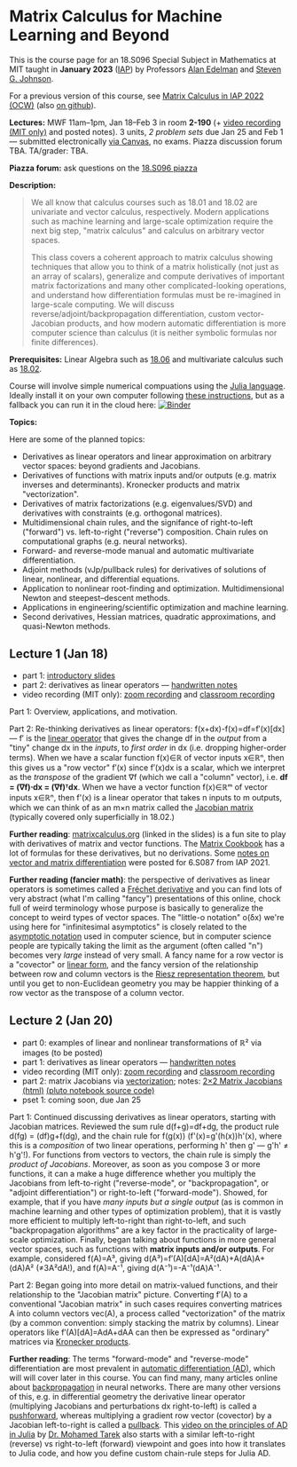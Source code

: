 # Matrix Calculus for Machine Learning and Beyond

This is the course page for an 18.S096 Special Subject in Mathematics at MIT taught in **January 2023** ([IAP](https://elo.mit.edu/iap/)) by
Professors [Alan Edelman](https://math.mit.edu/~edelman/) and [Steven G. Johnson](https://math.mit.edu/~stevenj/).

For a previous version of this course, see [Matrix Calculus in IAP 2022 (OCW)](https://ocw.mit.edu/courses/18-s096-matrix-calculus-for-machine-learning-and-beyond-january-iap-2022/pages/lecture-notes-and-readings/) (also [on github](https://github.com/mitmath/matrixcalc/tree/iap2022)).

**Lectures:** MWF 11am–1pm, Jan 18–Feb 3 in room **2-190** (+ [video recording (MIT only)](https://mit.hosted.panopto.com/Panopto/Pages/Sessions/List.aspx?folderID=a72e3378-1c0f-425d-ae52-af880157e85c) and posted notes).  3 units, *2 problem sets* due Jan 25 and Feb 1 — submitted electronically [via Canvas](https://canvas.mit.edu/courses/17880), no exams.  Piazza discussion forum TBA. TA/grader: TBA.

**Piazza forum:** ask questions on the [18.S096 piazza](https://piazza.com/mit/spring2023/18s096)

**Description:**

> We all know that calculus courses such as 18.01 and 18.02 are univariate and vector calculus, respectively. Modern applications such as machine learning and large-scale optimization require the next big step, "matrix calculus" and calculus on arbitrary vector spaces.
>
> This class covers a coherent approach to matrix calculus showing techniques that allow you to think of a matrix holistically (not just as an array of scalars), generalize and compute derivatives of important matrix factorizations and many other complicated-looking operations, and understand how differentiation formulas must be re-imagined in large-scale computing. We will discuss reverse/adjoint/backpropagation differentiation, custom vector-Jacobian products, and how modern automatic differentiation is more computer science than calculus (it is neither symbolic formulas nor finite differences).

**Prerequisites:** Linear Algebra such as [18.06](https://ocw.mit.edu/courses/mathematics/18-06-linear-algebra-spring-2010/) and multivariate calculus such as [18.02](https://ocw.mit.edu/courses/mathematics/18-02-multivariable-calculus-fall-2007/).

Course will involve simple numerical compuations using the [Julia language](https://github.com/mitmath/julia-mit).   Ideally install it on your own computer following [these instructions](https://github.com/mitmath/julia-mit#installing-julia-and-ijulia-on-your-own-computer), but as a fallback you can run it in the cloud here:
[![Binder](https://mybinder.org/badge_logo.svg)](https://mybinder.org/v2/gh/mitmath/binder-env/main)

**Topics:**

Here are some of the planned topics:

* Derivatives as linear operators and linear approximation on arbitrary vector spaces: beyond gradients and Jacobians.
* Derivatives of functions with matrix inputs and/or outputs (e.g. matrix inverses and determinants).  Kronecker products and matrix "vectorization".
* Derivatives of matrix factorizations (e.g. eigenvalues/SVD) and derivatives with constraints (e.g. orthogonal matrices).
* Multidimensional chain rules, and the signifance of right-to-left ("forward") vs. left-to-right ("reverse") composition.  Chain rules on computational graphs (e.g. neural networks).
* Forward- and reverse-mode manual and automatic multivariate differentiation.
* Adjoint methods (vJp/pullback rules) for derivatives of solutions of linear, nonlinear, and differential equations.
* Application to nonlinear root-finding and optimization.  Multidimensional Newton and steepest–descent methods.
* Applications in engineering/scientific optimization and machine learning.
* Second derivatives, Hessian matrices, quadratic approximations, and quasi-Newton methods.

## Lecture 1 (Jan 18)

* part 1: [introductory slides](https://docs.google.com/presentation/d/1RqkL3AD6hVrUNpevQ7lhQ3InGr5-quQrnhQPsjvosDU/edit?usp=sharing)
* part 2: derivatives as linear operators — [handwritten notes](https://www.dropbox.com/s/dtdriu0jg1sqoqr/Derivatives%20as%20Linear%20Operators.pdf?dl=0)
* video recording (MIT only): [zoom recording](https://mit.zoom.us/rec/share/zsxeWYPY-zUW63ENT000dYdTt-vvVqvKYfM7J2J1QAvPuHMAXvadv4FDrtXsh_M.1JmilTjYrXV9ycwD?startTime=1674057910000) and [classroom recording](https://mit.hosted.panopto.com/Panopto/Pages/Sessions/List.aspx?folderID=a72e3378-1c0f-425d-ae52-af880157e85c)

Part 1: Overview, applications, and motivation.

Part 2: Re-thinking derivatives as linear operators: f(x+dx)-f(x)=df=f′(x)[dx] — f′ is the [linear operator](https://en.wikipedia.org/wiki/Linear_map) that gives the change df in the *output* from a "tiny" change dx in the *inputs*, to *first order* in dx (i.e. dropping higher-order terms).   When we have a scalar function f(x)∈ℝ of vector inputs x∈ℝⁿ, then this gives us a "row vector" f′(x) since f′(x)dx is a scalar, which we interpret as the *transpose* of the gradient ∇f (which we call a "column" vector), i.e. **df = (∇f)⋅dx = (∇f)ᵀdx**.   When we have a vector function f(x)∈ℝᵐ of vector inputs x∈ℝⁿ, then f'(x) is a linear operator that takes n inputs to m outputs, which we can think of as an m×n matrix called the [Jacobian matrix](https://en.wikipedia.org/wiki/Jacobian_matrix_and_determinant) (typically covered only superficially in 18.02.)

**Further reading**: [matrixcalculus.org](http://www.matrixcalculus.org/) (linked in the slides) is a fun site to play with derivatives of matrix and vector functions.  The [Matrix Cookbook](https://www.math.uwaterloo.ca/~hwolkowi/matrixcookbook.pdf) has a lot of formulas for these derivatives, but no derivations.  Some [notes on vector and matrix differentiation](https://cdn-uploads.piazza.com/paste/j779e63owl53k6/04b2cb8c2f300212d723bea822a6b856085b28e28ca9debc75a05761a436499c/6.S087_Lecture_2.pdf) were posted for 6.S087 from IAP 2021.

**Further reading (fancier math)**: the perspective of derivatives as linear operators is sometimes called a [Fréchet derivative](https://en.wikipedia.org/wiki/Fr%C3%A9chet_derivative) and you can find lots of very abstract (what I'm calling "fancy") presentations of this online, chock full of weird terminology whose purpose is basically to generalize the concept to weird types of vector spaces.  The "little-o notation" o(δx) we're using here for "infinitesimal asymptotics" is closely related to the [asymptotic notation](https://en.wikipedia.org/wiki/Big_O_notation) used in computer science, but in computer science people are typically taking the limit as the argument (often called "n") becomes very *large* instead of very small.  A fancy name for a row vector is a "covector" or [linear form](https://en.wikipedia.org/wiki/Linear_form), and the fancy version of the relationship between row and column vectors is the [Riesz representation theorem](https://en.wikipedia.org/wiki/Riesz_representation_theorem), but until you get to non-Euclidean geometry you may be happier thinking of a row vector as the transpose of a column vector.

## Lecture 2 (Jan 20)
* part 0: examples of linear and nonlinear transformations of ℝ² via images (to be posted)
* part 1: derivatives as linear operators — [handwritten notes](https://www.dropbox.com/s/dtdriu0jg1sqoqr/Derivatives%20as%20Linear%20Operators.pdf?dl=0)
* video recording (MIT only): [zoom recording](https://mit.zoom.us/rec/share/Ib9qBKqPFD85-IykgmyEVrpQB7ijB1bcebQMBPTarLWR3U7eqSvH13Hem81qBpKM.oHFTKkoUubxoji-B?startTime=1674230719000) and [classroom recording](https://mit.hosted.panopto.com/Panopto/Pages/Sessions/List.aspx?folderID=a72e3378-1c0f-425d-ae52-af880157e85c)
* part 2: matrix Jacobians via [vectorization](https://en.wikipedia.org/wiki/Vectorization_(mathematics)); notes: [2×2 Matrix Jacobians (html)](https://rawcdn.githack.com/mitmath/matrixcalc/3f6758996e40c5c1070279f89f7f65e76e08003d/notes/2x2Jacobians.jl.html) [(pluto notebook source code)](https://github.com/mitmath/matrixcalc/blob/main/notes/2x2Jacobians.jl)
* pset 1: coming soon, due Jan 25

Part 1: Continued discussing derivatives as linear operators, starting with Jacobian matrices.  Reviewed the sum rule d(f+g)=df+dg, the product rule d(fg) = (df)g+f(dg), and the chain rule for f(g(x)) (f'(x)=g'(h(x))h'(x), where this is a *composition* of two linear operations, performing h' then g' — g'h' ≠ h'g'!).   For functions from vectors to vectors, the chain rule is simply the *product of Jacobians*.   Moreover, as soon as you compose 3 or more functions, it can a make a huge difference whether you multiply the Jacobians from left-to-right ("reverse-mode", or "backpropagation", or "adjoint differentiation") or right-to-left ("forward-mode"). Showed, for example, that if you have *many inputs but a single output* (as is common in machine learning and other types of optimization problem), that it is vastly more efficient to multiply left-to-right than right-to-left, and such "backpropagation algorithms" are a key factor in the practicality of large-scale optimization.  Finally, began talking about functions in more general vector spaces, such as functions with **matrix inputs and/or outputs**.  For example, considered f(A)=A³, giving d(A³)=f′(A)[dA]=A²(dA)+A(dA)A+(dA)A² (≠3A²dA!), and f(A)=A⁻¹, giving d(A⁻¹)=-A⁻¹(dA)A⁻¹.

Part 2: Began going into more detail on matrix-valued functions, and their relationship to the "Jacobian matrix" picture.  Converting f′(A) to a conventional "Jacobian matrix" in such cases requires converting matrices A into column vectors vec(A), a process called "vectorization" of the matrix (by a common convention: simply stacking the matrix by columns).  Linear operators like f′(A)[dA]=AdA+dAA can then be expressed as "ordinary" matrices via [Kronecker products](https://en.wikipedia.org/wiki/Kronecker_product).

**Further reading**: The terms "forward-mode" and "reverse-mode" differentiation are most prevalent in [automatic differentiation (AD)](https://en.wikipedia.org/wiki/Automatic_differentiation), which will will cover later in this course. You can find many, many articles online about [backpropagation](https://en.wikipedia.org/wiki/Backpropagation) in neural networks.   There are many other versions of this, e.g. in differential geometry the derivative linear operator (multiplying Jacobians and perturbations dx right-to-left) is called a [pushforward](https://en.wikipedia.org/wiki/Pushforward_(differential)), whereas multiplying a gradient row vector (covector) by a Jacobian left-to-right is called a [pullback](https://en.wikipedia.org/wiki/Pullback_(differential_geometry)).   This [video on the principles of AD in Julia](https://www.youtube.com/watch?v=UqymrMG-Qi4) by [Dr. Mohamed Tarek](https://github.com/mohamed82008) also starts with a similar left-to-right (reverse) vs right-to-left (forward) viewpoint and goes into how it translates to Julia code, and how you define custom chain-rule steps for Julia AD.
